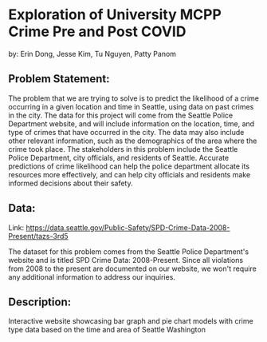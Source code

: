 # Exploration of University MCPP Crime Pre and Post COVID
by: Erin Dong, Jesse Kim, Tu Nguyen, Patty Panom

## Problem Statement:
The problem that we are trying to solve is to predict the likelihood of a crime occurring in a given location and time in Seattle, using data on past crimes in the city. The data for this project will come from the Seattle Police Department website, and will include information on the location, time, and type of crimes that have occurred in the city. The data may also include other relevant information, such as the demographics of the area where the crime took place.
The stakeholders in this problem include the Seattle Police Department, city officials, and residents of Seattle. Accurate predictions of crime likelihood can help the police department allocate its resources more effectively, and can help city officials and residents make informed decisions about their safety.

## Data:
Link: https://data.seattle.gov/Public-Safety/SPD-Crime-Data-2008-Present/tazs-3rd5

The dataset for this problem comes from the Seattle Police Department's website and is titled SPD Crime Data: 2008-Present. Since all violations from 2008 to the present are documented on our website, we won't require any additional information to address our inquiries.

## Description:
Interactive website showcasing bar graph and pie chart models with crime type data based on the time and area of Seattle Washington
